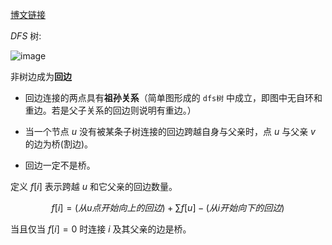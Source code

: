 [博文链接](https://blog.csdn.net/weixin_43848437/article/details/105133155?ops_request_misc=%257B%2522request%255Fid%2522%253A%2522166268926716800182110200%2522%252C%2522scm%2522%253A%252220140713.130102334..%2522%257D&request_id=166268926716800182110200&biz_id=0&utm_medium=distribute.pc_search_result.none-task-blog-2~all~sobaiduend~default-1-105133155-null-null.142%5Ev47%5Epc_rank_34_default_2,201%5Ev3%5Econtrol_2&utm_term=dfs%E6%A0%91&spm=1018.2226.3001.4187)


$`DFS`$ 树:

![image](https://github.com/Sheepsheep1420/my_ACM/assets/97673966/eeb500e2-e67f-4a32-8db9-fe277115796f)


非树边成为**回边**

- 回边连接的两点具有**祖孙关系**（简单图形成的 `dfs树` 中成立，即图中无自环和重边。若是父子关系的回边则说明有重边。）

- 当一个节点 $`u`$ 没有被某条子树连接的回边跨越自身与父亲时，点 $`u`$ 与父亲 $`v`$ 的边为桥(割边)。

- 回边一定不是桥。

定义 $`f[i]`$ 表示跨越 $u$ 和它父亲的回边数量。

```math
f[i] = (从 u 点开始向上的回边) + \sum{f[u]} - (从 i 开始向下的回边) 
```

当且仅当 $`f[i]=0`$ 时连接 $`i`$ 及其父亲的边是桥。
